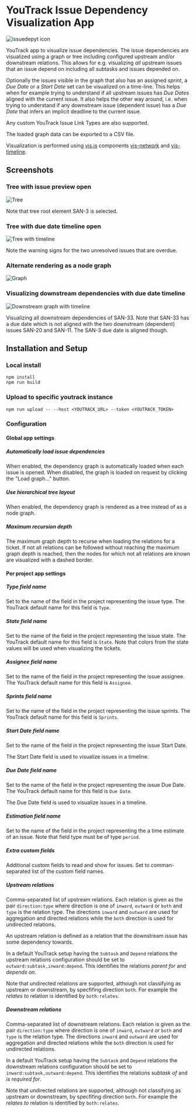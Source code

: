 # YouTrack Issue Dependency Visualization App

![issuedepyt icon](./public/issuedepyt-icon.svg)

YouTrack app to visualize issue dependencies. The issue dependencies are visualized using a graph or
tree including configured upstream and/or downstream relations. This allows for e.g. visualizing
*all* upstream issues that an issue depend on including all subtasks and issues depended on.

Optionally the issues visible in the graph that also has an assigned *sprint*, a *Due Date* or a
*Start Date* set can be visualized on a time-line. This helps when for example trying to understand
if all upstream issues has *Due Dates* aligned with the current issue. It also helps the other way
around, i.e. when trying to understand if any downstream issue (dependent issue) has a *Due Date*
that infers an implicit deadline to the current issue.

Any custom YouTrack Issue Link Types are also supported.

The loaded graph data can be exported to a CSV file.

Visualization is performed using [vis.js] components [vis-network] and [vis-timeline].

[vis.js]: https://visjs.org/
[vis-network]: https://github.com/visjs/vis-network
[vis-timeline]: https://github.com/visjs/vis-timeline

## Screenshots

### Tree with issue preview open

![Tree](./doc/assets/screenshot_tree.png)

Note that tree root element SAN-3 is selected.

### Tree with due date timeline open


![Tree with timeline](./doc/assets/screenshot_tree_timeline.png)

Note the warning signs for the two unresolved issues that are overdue.

### Alternate rendering as a node graph

![Graph](./doc/assets/screenshot_graph.png)

### Visualizing downstream dependencies with due date timeline

![Downstream graph with timeline](./doc/assets/screenshot_graph_timeline_downstream.png)

Visualizing all downstream dependencies of SAN-33. Note that SAN-33 has a due date which is not
aligned with the two downstream (dependent) issues SAN-20 and SAN-11. The SAN-3 due date is aligned
though.

## Installation and Setup

### Local install

```
npm install
npm run build
```

### Upload to specific youtrack instance

```
npm run upload -- --host <YOUTRACK_URL> --token <YOUTRACK_TOKEN>
```

### Configuration

#### Global app settings

##### Automatically load issue dependencies

When enabled, the dependency graph is automatically loaded when each issue is opened. When disabled,
the graph is loaded on request by clicking the "Load graph..." button.

##### Use hierarchical tree layout

When enabled, the dependency graph is rendered as a tree instead of as a node graph.

##### Maximum recursion depth

The maximum graph depth to recurse when loading the relations for a ticket. If not all relations can
be followed without reaching the maximum graph depth is reached, then the nodes for which not all
relations are known are visualized with a dashed border.

#### Per project app settings

##### Type field name

Set to the name of the field in the project representing the issue type. The YouTrack default name
for this field is `Type`.

##### State field name

Set to the name of the field in the project representing the issue state. The YouTrack default name
for this field is `State`. Note that colors from the state values will be used when visualizing the
tickets.

##### Assignee field name

Set to the name of the field in the project representing the issue assignee. The YouTrack default
name for this field is `Assignee`.

##### Sprints field name

Set to the name of the field in the project representing the issue sprints. The YouTrack default
name for this field is `Sprints`.

##### Start Date field name

Set to the name of the field in the project representing the issue Start Date.

The Start Date field is used to visualize issues in a timeline.

##### Due Date field name

Set to the name of the field in the project representing the issue Due Date. The YouTrack default
name for this field is `Due Date`.

The Due Date field is used to visualize issues in a timeline.

##### Estimation field name

Set to the name of the field in the project representing the a time estimate of an issue. Note that
field type must be of type `period`.

##### Extra custom fields

Additional custom fields to read and show for issues. Set to comman-separated list of the custom
field names.

##### Upstream relations

Comma-separated list of upstream relations. Each relation is given as the pair `direction:type`
where direction is one of `inward`, `outward` or `both` and `type` is the relation type. The
directions `inward` and `outward` are used for aggregation and directed relations while the `both`
direction is used for undirected relations.

An upstream relation is defined as a relation that the downstream issue has some dependency towards.

In a default YouTrack setup having the `Subtask` and `Depend` relations the upstream relations
configuration should be set to `outward:subtask,inward:depend`. This identifies the relations
*parent for* and *depends on*.

Note that undirected relations are supported, although not classifying as upstream or downstream, by
specfifing direction `both`. For example the *relates to* relation is identified by `both:relates`.

##### Downstream relations

Comma-separated list of downstream relations. Each relation is given as the pair `direction:type`
where direction is one of `inward`, `outward` or `both` and `type` is the relation type. The
directions `inward` and `outward` are used for aggregation and directed relations while the `both`
direction is used for undirected relations.

In a default YouTrack setup having the `Subtask` and `Depend` relations the downstream relations
configuration should be set to `inward:subtask,outward:depend`. This identifies the relations
*subtask of* and *is required for*.

Note that undirected relations are supported, although not classifying as upstream or downstream, by
specfifing direction `both`. For example the *relates to* relation is identified by `both:relates`.
